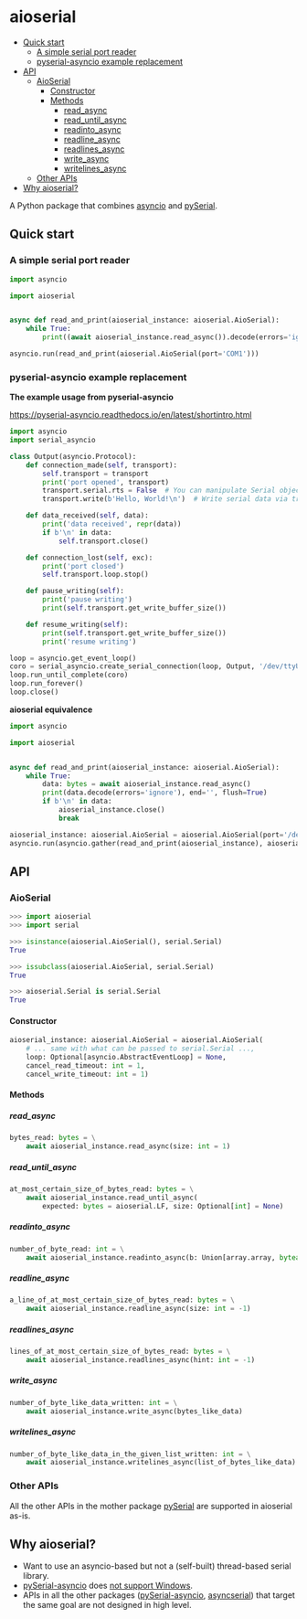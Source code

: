 # aioserial

* [Quick start](#quick-start)
    + [A simple serial port reader](#a-simple-serial-port-reader)
    + [pyserial-asyncio example replacement](#pyserial-asyncio-example-replacement)
* [API](#api)
    + [AioSerial](#aioserial)
        - [Constructor](#constructor)
        - [Methods](#methods)
            * [read_async](#read-async)
            * [read_until_async](#read-until-async)
            * [readinto_async](#readinto-async)
            * [readline_async](#readline-async)
            * [readlines_async](#readlines-async)
            * [write_async](#write-async)
            * [writelines_async](#writelines-async)
    + [Other APIs](#other-apis)
* [Why aioserial?](#why-aioserial-)

A Python package that combines [asyncio](https://docs.python.org/3/library/asyncio.html) and [pySerial](https://pypi.org/project/pyserial/).

## Quick start

### A simple serial port reader

```py
import asyncio

import aioserial


async def read_and_print(aioserial_instance: aioserial.AioSerial):
    while True:
        print((await aioserial_instance.read_async()).decode(errors='ignore'), end='', flush=True)

asyncio.run(read_and_print(aioserial.AioSerial(port='COM1')))
```

### pyserial-asyncio example replacement

**The example usage from pyserial-asyncio**

https://pyserial-asyncio.readthedocs.io/en/latest/shortintro.html

```py
import asyncio
import serial_asyncio

class Output(asyncio.Protocol):
    def connection_made(self, transport):
        self.transport = transport
        print('port opened', transport)
        transport.serial.rts = False  # You can manipulate Serial object via transport
        transport.write(b'Hello, World!\n')  # Write serial data via transport

    def data_received(self, data):
        print('data received', repr(data))
        if b'\n' in data:
            self.transport.close()

    def connection_lost(self, exc):
        print('port closed')
        self.transport.loop.stop()

    def pause_writing(self):
        print('pause writing')
        print(self.transport.get_write_buffer_size())

    def resume_writing(self):
        print(self.transport.get_write_buffer_size())
        print('resume writing')

loop = asyncio.get_event_loop()
coro = serial_asyncio.create_serial_connection(loop, Output, '/dev/ttyUSB0', baudrate=115200)
loop.run_until_complete(coro)
loop.run_forever()
loop.close()
```

**aioserial equivalence**

```py
import asyncio

import aioserial


async def read_and_print(aioserial_instance: aioserial.AioSerial):
    while True:
        data: bytes = await aioserial_instance.read_async()
        print(data.decode(errors='ignore'), end='', flush=True)
        if b'\n' in data:
            aioserial_instance.close()
            break

aioserial_instance: aioserial.AioSerial = aioserial.AioSerial(port='/dev/ttyUSB0', baudrate=115200)
asyncio.run(asyncio.gather(read_and_print(aioserial_instance), aioserial_instance.write_async(b'Hello, World!\n')))
```

## API

### AioSerial

```py
>>> import aioserial
>>> import serial

>>> isinstance(aioserial.AioSerial(), serial.Serial)
True

>>> issubclass(aioserial.AioSerial, serial.Serial)
True

>>> aioserial.Serial is serial.Serial
True
```

#### Constructor

```py
aioserial_instance: aioserial.AioSerial = aioserial.AioSerial(
    # ... same with what can be passed to serial.Serial ...,
    loop: Optional[asyncio.AbstractEventLoop] = None,
    cancel_read_timeout: int = 1,
    cancel_write_timeout: int = 1)
```

#### Methods


##### read_async

```py
bytes_read: bytes = \
    await aioserial_instance.read_async(size: int = 1)
```

##### read_until_async

```py
at_most_certain_size_of_bytes_read: bytes = \
    await aioserial_instance.read_until_async(
        expected: bytes = aioserial.LF, size: Optional[int] = None)
```

##### readinto_async

```py
number_of_byte_read: int = \
    await aioserial_instance.readinto_async(b: Union[array.array, bytearray])
```

##### readline_async

```py
a_line_of_at_most_certain_size_of_bytes_read: bytes = \
    await aioserial_instance.readline_async(size: int = -1)
```

##### readlines_async

```py
lines_of_at_most_certain_size_of_bytes_read: bytes = \
    await aioserial_instance.readlines_async(hint: int = -1)
```

##### write_async

```py
number_of_byte_like_data_written: int = \
    await aioserial_instance.write_async(bytes_like_data)
```

##### writelines_async

```py
number_of_byte_like_data_in_the_given_list_written: int = \
    await aioserial_instance.writelines_async(list_of_bytes_like_data)
```

### Other APIs

All the other APIs in the mother package [pySerial](https://pypi.org/project/pyserial/) are supported in aioserial as-is.

## Why aioserial?

* Want to use an asyncio-based but not a (self-built) thread-based serial library.
* [pySerial-asyncio](https://pypi.org/project/pyserial-asyncio/) does [not support Windows](https://github.com/pyserial/pyserial-asyncio/issues/3).
* APIs in all the other packages ([pySerial-asyncio](https://pypi.org/project/pyserial-asyncio/),
    [asyncserial](https://pypi.org/project/asyncserial/)) that target the same goal are not designed in high level.
